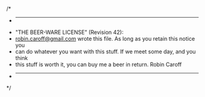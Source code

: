 /*
 * ----------------------------------------------------------------------------
 * "THE BEER-WARE LICENSE" (Revision 42):
 * <robin.caroff@gmail.com> wrote this file. As long as you retain this notice you
 * can do whatever you want with this stuff. If we meet some day, and you think
 * this stuff is worth it, you can buy me a beer in return.  Robin Caroff
 * ----------------------------------------------------------------------------
 */